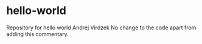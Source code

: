 # hello-world
Repository for hello world
Andrej Virdzek
No change to the code apart from adding this commentary.
